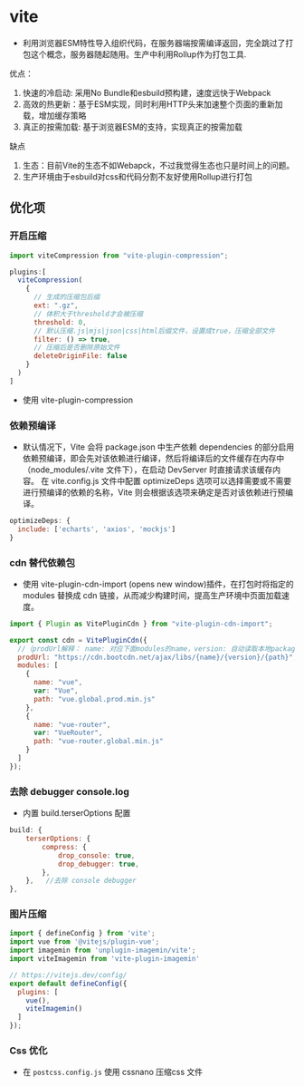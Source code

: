 # vite

- 利用浏览器ESM特性导入组织代码，在服务器端按需编译返回，完全跳过了打包这个概念，服务器随起随用。生产中利用Rollup作为打包工具.

优点：

1. 快速的冷启动: 采用No Bundle和esbuild预构建，速度远快于Webpack
2. 高效的热更新：基于ESM实现，同时利用HTTP头来加速整个页面的重新加载，增加缓存策略
3. 真正的按需加载: 基于浏览器ESM的支持，实现真正的按需加载

缺点

1. 生态：目前Vite的生态不如Webapck，不过我觉得生态也只是时间上的问题。
2. 生产环境由于esbuild对css和代码分割不友好使用Rollup进行打包

## 优化项

### 开启压缩

```js
import viteCompression from "vite-plugin-compression";

plugins:[
  viteCompression(
    {
      // 生成的压缩包后缀
      ext: ".gz",
      // 体积大于threshold才会被压缩
      threshold: 0,
      // 默认压缩.js|mjs|json|css|html后缀文件，设置成true，压缩全部文件
      filter: () => true,
      // 压缩后是否删除原始文件
      deleteOriginFile: false
    }
  )
]
```

- 使用 vite-plugin-compression

### 依赖预编译

- 默认情况下，Vite 会将 package.json 中生产依赖 dependencies 的部分启用依赖预编译，即会先对该依赖进行编译，然后将编译后的文件缓存在内存中（node_modules/.vite 文件下），在启动 DevServer 时直接请求该缓存内容。
在 vite.config.js 文件中配置 optimizeDeps 选项可以选择需要或不需要进行预编译的依赖的名称，Vite 则会根据该选项来确定是否对该依赖进行预编译。

```js
optimizeDeps: {
  include: ['echarts', 'axios', 'mockjs']
}
```

### cdn 替代依赖包

- 使用 vite-plugin-cdn-import (opens new window)插件，在打包时将指定的 modules 替换成 cdn 链接，从而减少构建时间，提高生产环境中页面加载速度。

```js
import { Plugin as VitePluginCdn } from "vite-plugin-cdn-import";

export const cdn = VitePluginCdn({
  //（prodUrl解释： name: 对应下面modules的name，version: 自动读取本地package.json中dependencies依赖中对应包的版本号，path: 对应下面modules的path，当然也可写完整路径，会替换prodUrl）
  prodUrl: "https://cdn.bootcdn.net/ajax/libs/{name}/{version}/{path}",
  modules: [
    {
      name: "vue",
      var: "Vue",
      path: "vue.global.prod.min.js"
    },
    {
      name: "vue-router",
      var: "VueRouter",
      path: "vue-router.global.min.js"
    }
  ]
});
```

### 去除 debugger console.log

- 内置 build.terserOptions 配置

```js
build: {
    terserOptions: {   
        compress: { 
            drop_console: true,
            drop_debugger: true, 
        },
    },   //去除 console debugger
},
```

### 图片压缩

```js
import { defineConfig } from 'vite';
import vue from '@vitejs/plugin-vue';
import imagemin from 'unplugin-imagemin/vite';
import viteImagemin from 'vite-plugin-imagemin'

// https://vitejs.dev/config/
export default defineConfig({
  plugins: [
    vue(),   
    viteImagemin()
  ]
});
```

### Css 优化

- 在 `postcss.config.js` 使用 cssnano 压缩css 文件
